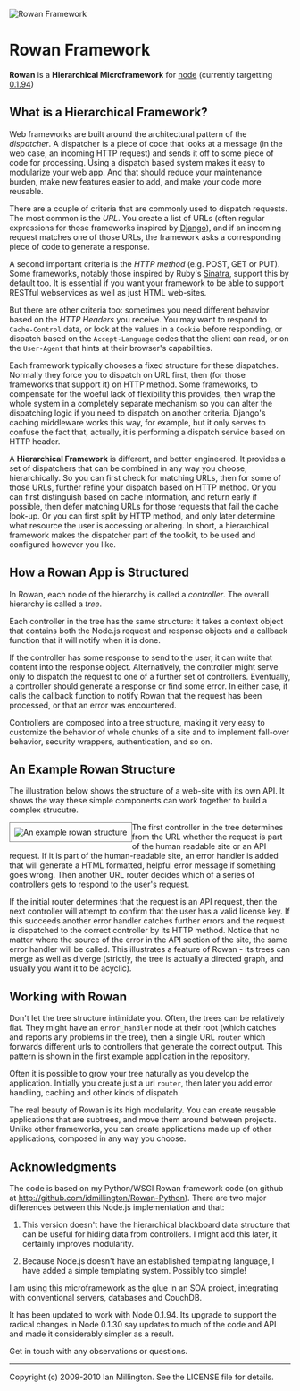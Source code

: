 ![Rowan Framework](http://idmillington.github.com/rowan/media/img/logo.png)

Rowan Framework
===============

**Rowan** is a **Hierarchical Microframework** for
[node](http://github.com/ry/node/) (currently targetting
[0.1.94](http://github.com/ry/node/commits/v0.1.94))


What is a Hierarchical Framework?
---------------------------------

Web frameworks are built around the architectural pattern of the
*dispatcher*. A dispatcher is a piece of code that looks at a message
(in the web case, an incoming HTTP request) and sends it off to some
piece of code for processing. Using a dispatch based system makes it
easy to modularize your web app. And that should reduce your
maintenance burden, make new features easier to add, and make your
code more reusable.

There are a couple of criteria that are commonly used to dispatch
requests. The most common is the *URL*. You create a list of URLs
(often regular expressions for those frameworks inspired by
[Django](http://djangoproject.com/)), and if an incoming request
matches one of those URLs, the framework asks a corresponding piece of
code to generate a response.

A second important criteria is the *HTTP method* (e.g. POST, GET or
PUT). Some frameworks, notably those inspired by Ruby's
[Sinatra](http://sinatra.github.com/), support this by default too. It is
essential if you want your framework to be able to support RESTful
webservices as well as just HTML web-sites.

But there are other criteria too: sometimes you need different
behavior based on the *HTTP Headers* you receive. You may want to
respond to `Cache-Control` data, or look at the values in a `Cookie`
before responding, or dispatch based on the `Accept-Language` codes
that the client can read, or on the `User-Agent` that hints at their
browser's capabilities.

Each framework typically chooses a fixed structure for these
dispatches. Normally they force you to dispatch on URL first, then
(for those frameworks that support it) on HTTP method. Some
frameworks, to compensate for the woeful lack of flexibility this
provides, then wrap the whole system in a completely separate
mechanism so you can alter the dispatching logic if you need to
dispatch on another criteria. Django's caching middleware works this
way, for example, but it only serves to confuse the fact that,
actually, it is performing a dispatch service based on HTTP header.

A **Hierarchical Framework** is different, and better engineered. It
provides a set of dispatchers that can be combined in any way you
choose, hierarchically. So you can first check for matching URLs, then
for some of those URLs, further refine your dispatch based on HTTP
method. Or you can first distinguish based on cache information, and
return early if possible, then defer matching URLs for those requests
that fail the cache look-up. Or you can first split by HTTP method,
and only later determine what resource the user is accessing or
altering. In short, a hierarchical framework makes the dispatcher part
of the toolkit, to be used and configured however you like.


How a Rowan App is Structured
-----------------------------

In Rowan, each node of the hierarchy is called a *controller*. The
overall hierarchy is called a *tree*.

Each controller in the tree has the same structure: it takes a context
object that contains both the Node.js request and response objects and
a callback function that it will notify when it is done.

If the controller has some response to send to the user, it can write
that content into the response object. Alternatively, the controller
might serve only to dispatch the request to one of a further set of
controllers. Eventually, a controller should generate a response or
find some error. In either case, it calls the callback function to
notify Rowan that the request has been processed, or that an error was
encountered.

Controllers are composed into a tree structure, making it very easy to
customize the behavior of whole chunks of a site and to implement
fall-over behavior, security wrappers, authentication, and so on.

## An Example Rowan Structure

The illustration below shows the structure of a web-site with its own
API. It shows the way these simple components can work together to
build a complex strucutre.

<img src="http://idmillington.github.com/rowan/media/img/rowan-dispatch.png" alt="An example rowan structure" style='padding:8px; border:1px solid grey; float:left'>

The first controller in the tree determines from the URL whether the
request is part of the human readable site or an API request. If it is
part of the human-readable site, an error handler is added that will
generate a HTML formatted, helpful error message if something goes
wrong. Then another URL router decides which of a series of
controllers gets to respond to the user's request.

If the initial router determines that the request is an API request,
then the next controller will attempt to confirm that the user has a
valid license key. If this succeeds another error handler catches
further errors and the request is dispatched to the correct controller
by its HTTP method. Notice that no matter where the source of the
error in the API section of the site, the same error handler will be
called. This illustrates a feature of Rowan - its trees can merge as
well as diverge (strictly, the tree is actually a directed graph, and
usually you want it to be acyclic).

## Working with Rowan

Don't let the tree structure intimidate you. Often, the trees can be
relatively flat. They might have an `error_handler` node at their root
(which catches and reports any problems in the tree), then a single
URL `router` which forwards different urls to controllers that
generate the correct output. This pattern is shown in the first
example application in the repository.

Often it is possible to grow your tree naturally as you develop the
application. Initially you create just a url `router`, then later you
add error handling, caching and other kinds of dispatch.

The real beauty of Rowan is its high modularity. You can create
reusable applications that are subtrees, and move them around between
projects. Unlike other frameworks, you can create applications made up
of other applications, composed in any way you choose.


Acknowledgments
---------------

The code is based on my Python/WSGI Rowan framework code (on github at
http://github.com/idmillington/Rowan-Python). There are two major
differences between this Node.js implementation and that:

1. This version doesn't have the hierarchical blackboard data
structure that can be useful for hiding data from controllers. I might
add this later, it certainly improves modularity.

2. Because Node.js doesn't have an established templating language, I
have added a simple templating system. Possibly too simple!

I am using this microframework as the glue in an SOA project,
integrating with conventional servers, databases and CouchDB.

It has been updated to work with Node 0.1.94. Its upgrade to support
the radical changes in Node 0.1.30 say updates to much of the code and
API and made it considerably simpler as a result.

Get in touch with any observations or questions.

---

Copyright (c) 2009-2010 Ian Millington. See the LICENSE file for details.
